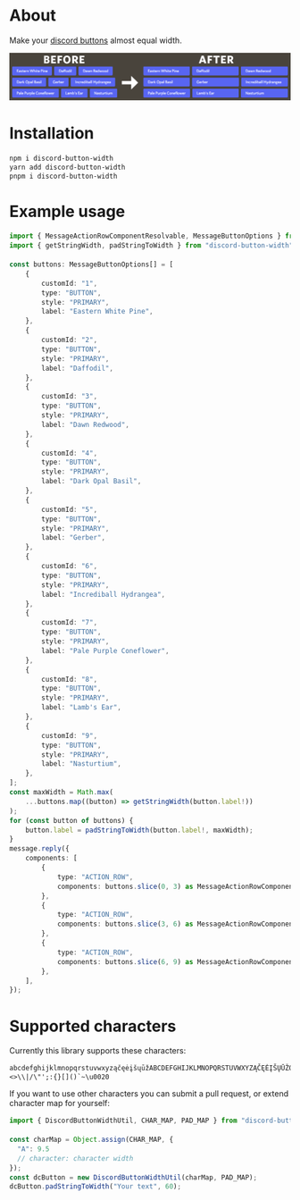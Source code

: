 # About
Make your [discord buttons](https://discord.com/developers/docs/interactions/message-components) almost equal width.

<p align="center">
  <img src="https://github.com/Luke265/discord-button-width/blob/master/images/result.png?raw=true" width="830" />
</p>

# Installation

```
npm i discord-button-width
yarn add discord-button-width
pnpm i discord-button-width
```

# Example usage
```ts
import { MessageActionRowComponentResolvable, MessageButtonOptions } from "discord.js";
import { getStringWidth, padStringToWidth } from "discord-button-width";

const buttons: MessageButtonOptions[] = [
    {
        customId: "1",
        type: "BUTTON",
        style: "PRIMARY",
        label: "Eastern White Pine",
    },
    {
        customId: "2",
        type: "BUTTON",
        style: "PRIMARY",
        label: "Daffodil",
    },
    {
        customId: "3",
        type: "BUTTON",
        style: "PRIMARY",
        label: "Dawn Redwood",
    },
    {
        customId: "4",
        type: "BUTTON",
        style: "PRIMARY",
        label: "Dark Opal Basil",
    },
    {
        customId: "5",
        type: "BUTTON",
        style: "PRIMARY",
        label: "Gerber",
    },
    {
        customId: "6",
        type: "BUTTON",
        style: "PRIMARY",
        label: "Incrediball Hydrangea",
    },
    {
        customId: "7",
        type: "BUTTON",
        style: "PRIMARY",
        label: "Pale Purple Coneflower",
    },
    {
        customId: "8",
        type: "BUTTON",
        style: "PRIMARY",
        label: "Lamb's Ear",
    },
    {
        customId: "9",
        type: "BUTTON",
        style: "PRIMARY",
        label: "Nasturtium",
    },
];
const maxWidth = Math.max(
    ...buttons.map((button) => getStringWidth(button.label!))
);
for (const button of buttons) {
    button.label = padStringToWidth(button.label!, maxWidth);
}
message.reply({
    components: [
        {
            type: "ACTION_ROW",
            components: buttons.slice(0, 3) as MessageActionRowComponentResolvable[],
        },
        {
            type: "ACTION_ROW",
            components: buttons.slice(3, 6) as MessageActionRowComponentResolvable[],
        },
        {
            type: "ACTION_ROW",
            components: buttons.slice(6, 9) as MessageActionRowComponentResolvable[],
        },
    ],
});
```

# Supported characters

Currently this library supports these characters: 
```
abcdefghijklmnopqrstuvwxyząčęėįšųūžABCDEFGHIJKLMNOPQRSTUVWXYZĄČĘĖĮŠŲŪŽ0123456789/*-,._?!#@$%^&=<>\\|/\"';:{}[]()`~\u0020
```

If you want to use other characters you can submit a pull request, or extend character map for yourself:

```ts
import { DiscordButtonWidthUtil, CHAR_MAP, PAD_MAP } from "discord-button-width";

const charMap = Object.assign(CHAR_MAP, {
  "A": 9.5
  // character: character width
});
const dcButton = new DiscordButtonWidthUtil(charMap, PAD_MAP);
dcButton.padStringToWidth("Your text", 60);
```